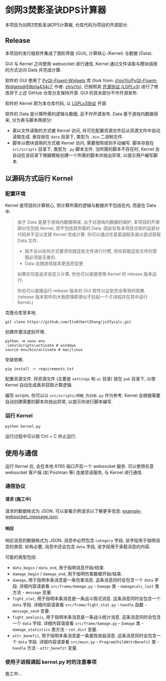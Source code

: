 # 剑网3焚影圣诀DPS计算器

本项目为剑网3焚影圣诀DPS计算器, 仓库代码为项目的开源部分.

## Release

本项目的发行版软件集成了图形界面 (GUI), 计算核心 (Kernel) 与数据 (Data).

GUI 与 Kernel 之间使用 websocket 进行通信, Kernel 通过文件读取与模块调用的方式访问 Data 并完成计算.

软件的 GUI 使用了 [PyQt-Fluent-Widgets](https://github.com/ItsAlbertZhang/PyQt-Fluent-Widgets/tree/jx3fycalc) 库 (fork from: [zhiyiYo/PyQt-Fluent-Widgets@59b0a434c7](https://github.com/zhiyiYo/PyQt-Fluent-Widgets/tree/59b0a434c7a8b2bca4d2a994b7de0717aa4a47ad), 作者: [zhiyiYo](https://github.com/zhiyiYo)), 已按照其 [开源协议 (LGPLv3)](https://github.com/ItsAlbertZhang/PyQt-Fluent-Widgets/blob/jx3fycalc/LICENSE) 进行了修改并于上述 GitHub 仓库分支保持开源. GUI 的其余部分不作开源发布.

软件的 Kernel 即为本仓库代码, 以 [LGPLv3协议](https://github.com/ItsAlbertZhang/jx3fycalc/blob/main/LICENSE) 开源.

软件的 Data 是计算所需的逻辑与数据, 且不作开源发布. Data 基于游戏内数据得来, 分为表与脚本两部分:

- 表以文件读取的方式被 Kernel 访问, 并可在配置资源文件后从资源文件中自动读取生成. 表存放在 `data` 目录下, 类型为 `.bin` 二进制文件.
- 脚本以模块调用的方式被 Kernel 访问, 需要按照规则手动编写. 脚本存放在 `src/scripts` 目录下, 类型为 `.py` 脚本文件. 当所需的脚本不存在时, Kernel 会自动在该目录下根据模板创建一个所需的脚本并抛出异常, 以提示用户编写脚本.

## 以源码方式运行 Kernel

### 配置环境

Kernel 是项目的计算核心, 但计算所需的逻辑与数据并不包括在内, 而是在 Data 中.

> 由于 Data 是基于游戏内数据得来, 出于对游戏内数据的保护, 本项目的开源部分仅包括 Kernel, 而不包括其所需的 Data. 因此仅有本项目仓库的这部分代码并不足以支撑 Kernel 完成计算. 你可以通过任意渠道联系我以尝试获取 Data 文件.
>
> - 我不会以任何方式要求你就这些文件进行付费, 但你获取这些文件的意图必须是无害的.
> - Data 会随游戏版本更迭而变更.
>
> 如果仅仅是追求自定义计算, 你也可以直接使用 Kernel 的 release 版本运行.
>
> 你也可以直接运行 release 版本的 GUI 软件以达到完全等效的效果. (release 版本软件的大致原理即类似于拉起一个子进程并在其中运行 Kernel.)

克隆仓库至本地.

```shell
git clone https://github.com/ItsAlbertZhang/jx3fycalc.git
```

创建并激活虚拟环境.

```shell
python -m venv env
.\env\Scripts\activate # windows
source env/bin/activate # mac/linux
```

安装依赖.

```shell
pip install -r requirements.txt
```

配置资源文件. 将资源文件 (主要是 `settings` 和 `ui` 目录) 放在 `pak` 目录下, 以使 Kernel 自动生成表并获取计算逻辑.

编写 scripts. 你可以以 `src/scripts/明教_烈日斩.py` 作为参考. Kernel 会根据需要自动创建需要的脚本并抛出异常, 以提示你进行脚本编写.

### 运行 Kernel

```shell
python kernel.py
```

运行过程中可以按 Ctrl + C 终止运行.

## 使用与通信

运行 Kernel 后, 会在本地 8765 端口开启一个 websocket 服务. 可以使用任意 websocket 客户端 (如 Postman 等) 连接至该服务, 与 Kernel 进行通信.

### 通信协议

#### 请求 (施工中)

请求的数据格式为 JSON. 可以查看示例请求以了解更多信息: [example-websocket_message.json](https://github.com/ItsAlbertZhang/jx3fycalc/blob/main/example-websocket_message.json).

#### 响应

响应消息的数据格式为 JSON. 消息中必然包含 `category` 字段, 该字段用于指明消息的类型. 如有必要, 消息中还会包含 `data` 字段, 该字段用于承载消息的内容.

可能的类型包括:

- `data_begin` / `data_end`, 用于指明消息开始/结束.
- `damage_begin` / `damage_end`, 用于指明伤害数据开始/结束.
- `damage`, 用于指明本条消息是一条伤害消息. 这条消息同时会包含一个 `data` 字段. 详细内容请查看 `src/frame/damage.py` - `Damage` 类 - `damagecalc_last` 类方法 - `message` 变量.
- `fight_stat`, 用于指明本条消息是一条战斗情况消息. 这条消息同时会包含一个 `data` 字段. 详细内容请查看 `src/frame/fight_stat.py` - `handle` 函数 - `message_send` 变量.
- `fight_analysis`, 用于指明本条消息是一条战斗统计消息. 这条消息同时会包含一个 `data` 字段. 详细内容请查看 `src/frame/damage.py` - `Damage` 类 - `damage_statistics` 类方法 - `ret_dict` 变量.
- `attr_benefit`, 用于指明本条消息是一条属性收益消息. 这条消息同时会包含一个 `data` 字段. 详细内容请查看 `src/main.py` - `ProgramChildAttrBenefit` 类 - `handle` 方法 - `attr_benefit` 变量.

### 使用子进程调起 kernel.py 时的注意事项

施工中...
